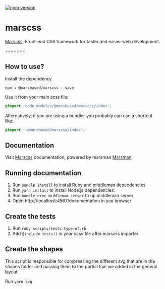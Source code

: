 [![npm version](https://badge.fury.io/js/%40marsbased%2Fmarscss.svg)](https://badge.fury.io/js/%40marsbased%2Fmarscss)

# marscss

[Marscss](https://marscss.com). Front-end CSS framework for faster and easier web development.

=======

## How to use?

Install the dependency

```shell
npm i @marsbased/marscss --save
```

Use it from your main scss file:

```scss
@import 'node_modules/@marsbased/marscss/index';
```

Alternatively, if you are using a bundler you probably can use a shortcut like:

```scss
@import '~@marsbased/marscss/index';
```

## Documentation

Visit [Marscss](http://marscss.com/documentation/) documentation, powered by marsman [Marsman](https://github.com/MarsBased/marsman).

## Running documentation

1. Run `bundle install` to install Ruby and middleman dependencies
2. Run `yarn install` to install Node.js dependencies.
3. Run `bundle exec middleman server` to up middleman server
4. Open http://localhost:4567/documentation in you browser

## Create the tests

1. Run `ruby scripts/tests-type-of.rb`
2. Add `@include tests()` in your scss file after marscss importer

## Create the shapes

This script is responsible for compressing the different svg that are in the shapes folder and passing them to the partial that we added in the general layout

Run `yarn svg`
